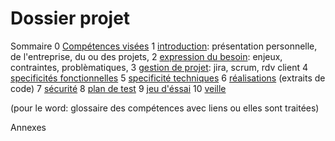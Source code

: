 # Dossier projet

Sommaire
0 [Compétences visées](/doc/0-skills.md)
1 [introduction](/doc/1-Introduction.md): présentation personnelle, de l'entreprise, du ou des projets, 
2 [expression du besoin](/doc/2-expression-du-besoin.md): enjeux, contraintes, problèmatiques, 
3 [gestion de projet](/doc/3-gestion-projet.md): jira, scrum, rdv client
4 [specificités fonctionnelles](/doc/4-specififites-fonctionnelles.md)
5 [specificité techniques](/doc/5-specificites-techniques.md)
6 [réalisations](/doc/6-realisations.md) (extraits de code)
7 [sécurité](doc/7-securite.md)
8 [plan de test](/doc/8-plan-test.md)
9 [jeu d'éssai](/doc/9-jeu-desssai.md)
10 [veille](/doc/10-veille.md)

(pour le word: glossaire des compétences avec liens ou elles sont traitées)

Annexes
